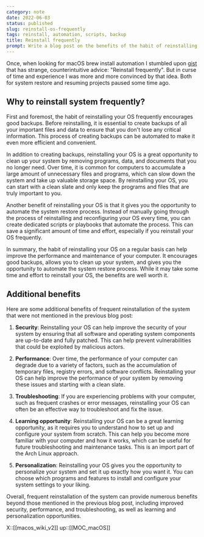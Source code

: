 ```yaml
---
category: note
date: 2022-06-03
status: published
slug: reinstall-os-frequently
tags: reinstall, automation, scripts, backup
title: Reinstall frequently
prompt: Write a blog post on the benefits of the habit of reinstalling the system frequently. Take into account that this habit enforces creating good backups and automating backup creation, giving an opportunity to clean up the system from the stuff that is not needed (programs, data, documents). Encourages automation of system restore - e.g. creating dedicated scripts or playbooks.
---
```

Once, when looking for macOS brew install automation I stumbled upon [gist](https://gist.github.com/izikeros/d4a8a6a7b8fa267f2b4fd6c1fbd6a08e) that has strange, counterintuitive advice: "Reinstall frequently". But in curse of time and experience I was more and more convinced by that idea. Both for system restore and resuming projects paused some time ago.

## Why to reinstall system frequently?

First and foremost, the habit of reinstalling your OS frequently encourages good backups. Before reinstalling, it is essential to create backups of all your important files and data to ensure that you don't lose any critical information. This process of creating backups can be automated to make it even more efficient and convenient.

In addition to creating backups, reinstalling your OS is a great opportunity to clean up your system by removing programs, data, and documents that you no longer need. Over time, it is common for computers to accumulate a large amount of unnecessary files and programs, which can slow down the system and take up valuable storage space. By reinstalling your OS, you can start with a clean slate and only keep the programs and files that are truly important to you.

Another benefit of reinstalling your OS is that it gives you the opportunity to automate the system restore process. Instead of manually going through the process of reinstalling and reconfiguring your OS every time, you can create dedicated scripts or playbooks that automate the process. This can save a significant amount of time and effort, especially if you reinstall your OS frequently.

In summary, the habit of reinstalling your OS on a regular basis can help improve the performance and maintenance of your computer. It encourages good backups, allows you to clean up your system, and gives you the opportunity to automate the system restore process. While it may take some time and effort to reinstall your OS, the benefits are well worth it.

## Additional benefits

Here are some additional benefits of frequent reinstallation of the system that were not mentioned in the previous blog post:

1. **Security**: Reinstalling your OS can help improve the security of your system by ensuring that all software and operating system components are up-to-date and fully patched. This can help prevent vulnerabilities that could be exploited by malicious actors.

2. **Performance**: Over time, the performance of your computer can degrade due to a variety of factors, such as the accumulation of temporary files, registry errors, and software conflicts. Reinstalling your OS can help improve the performance of your system by removing these issues and starting with a clean slate.

3. **Troubleshooting**: If you are experiencing problems with your computer, such as frequent crashes or error messages, reinstalling your OS can often be an effective way to troubleshoot and fix the issue.

4. **Learning opportunity**: Reinstalling your OS can be a great learning opportunity, as it requires you to understand how to set up and configure your system from scratch. This can help you become more familiar with your computer and how it works, which can be useful for future troubleshooting and maintenance tasks. This is an import part of the Arch Linux approach.

5. **Personalization**: Reinstalling your OS gives you the opportunity to personalize your system and set it up exactly how you want it. You can choose which programs and features to install and configure your system settings to your liking.

Overall, frequent reinstallation of the system can provide numerous benefits beyond those mentioned in the previous blog post, including improved security, performance, and troubleshooting, as well as learning and personalization opportunities.

X::[[macos_wiki_v2]]
up::[[MOC_macOS]]
